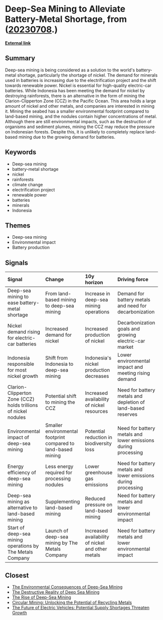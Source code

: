 # __Deep-Sea Mining to Alleviate Battery-Metal Shortage__, from ([20230708](https://kghosh.substack.com/p/20230708).)

__[External link](https://www.economist.com/science-and-technology/2023/07/02/deep-sea-mining-may-soon-ease-the-worlds-battery-metal-shortage)__



## Summary

Deep-sea mining is being considered as a solution to the world's battery-metal shortage, particularly the shortage of nickel. The demand for minerals used in batteries is increasing due to the electrification project and the shift towards renewable power. Nickel is essential for high-quality electric-car batteries. While Indonesia has been meeting the demand for nickel by destroying rainforests, there is an alternative in the form of mining the Clarion-Clipperton Zone (CCZ) in the Pacific Ocean. This area holds a large amount of nickel and other metals, and companies are interested in mining it. Mining the seabed has a smaller environmental footprint compared to land-based mining, and the nodules contain higher concentrations of metal. Although there are still environmental impacts, such as the destruction of organisms and sediment plumes, mining the CCZ may reduce the pressure on Indonesian forests. Despite this, it is unlikely to completely replace land-based mining due to the growing demand for batteries.

## Keywords

* Deep-sea mining
* battery-metal shortage
* nickel
* rainforests
* climate change
* electrification project
* renewable power
* batteries
* minerals
* Indonesia

## Themes

* Deep-sea mining
* Environmental impact
* Battery production

## Signals

| Signal                                                          | Change                                                        | 10y horizon                                       | Driving force                                                 |
|:----------------------------------------------------------------|:--------------------------------------------------------------|:--------------------------------------------------|:--------------------------------------------------------------|
| Deep-sea mining to ease battery-metal shortage                  | From land-based mining to deep-sea mining                     | Increase in deep-sea mining operations            | Demand for battery metals and need for decarbonization        |
| Nickel demand rising for electric-car batteries                 | Increased demand for nickel                                   | Increased production of nickel                    | Decarbonization goals and growing electric-car market         |
| Indonesia responsible for most nickel growth                    | Shift from Indonesia to deep-sea mining                       | Indonesia's nickel production decreases           | Lower environmental impact and meeting rising demand          |
| Clarion-Clipperton Zone (CCZ) holds trillions of nickel nodules | Potential shift to mining the CCZ                             | Increased availability of nickel resources        | Need for battery metals and depletion of land-based reserves  |
| Environmental impact of deep-sea mining                         | Smaller environmental footprint compared to land-based mining | Potential reduction in biodiversity loss          | Need for battery metals and lower emissions during processing |
| Energy efficiency of deep-sea mining                            | Less energy required for processing nodules                   | Lower greenhouse gas emissions                    | Need for battery metals and lower emissions during processing |
| Deep-sea mining as alternative to land-based mining             | Supplementing land-based mining                               | Reduced pressure on land-based mining             | Need for battery metals and lower environmental impact        |
| Start of deep-sea mining operations by The Metals Company       | Launch of deep-sea mining by The Metals Company               | Increased availability of nickel and other metals | Need for battery metals and lower environmental impact        |

## Closest

* [The Environmental Consequences of Deep-Sea Mining](3d02bc01f88471d79643d8fe2ed79ec7)
* [The Destructive Reality of Deep Sea Mining](bccb58e39d04eb0ca494d80ca20e6a67)
* [The Rise of Deep-Sea Mining](5bbc958cd9d41c08482acdaa4ac033e4)
* [Circular Mining: Unlocking the Potential of Recycling Metals](f6822e1e33898d0b84b912cb06a69ba3)
* [The Future of Electric Vehicles: Potential Supply Shortages Threaten Growth](e2d1170995334c5c5e09b403ac8d3dcc)